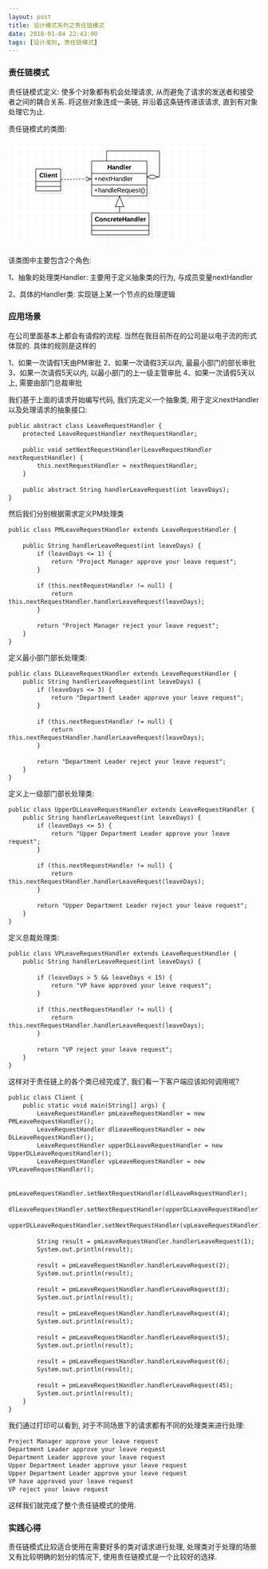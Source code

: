 ```yaml
---
layout: post
title: 设计模式系列之责任链模式
date: 2018-01-04 22:43:00
tags: [设计准则, 责任链模式]
---
```


### 责任链模式

责任链模式定义: 使多个对象都有机会处理请求, 从而避免了请求的发送者和接受者之间的耦合关系. 将这些对象连成一条链, 并沿着这条链传递该请求, 直到有对象处理它为止.

责任链模式的类图:

![责任链模式类图](/assets/images/2018-01-04-design-pattern-chain-responsibility.png)

该类图中主要包含2个角色:

1、抽象的处理类Handler: 主要用于定义抽象类的行为, 与成员变量nextHandler

2、具体的Handler类: 实现链上某一个节点的处理逻辑

### 应用场景

在公司里面基本上都会有请假的流程. 当然在我目前所在的公司是以电子流的形式体现的. 具体的规则是这样的

1、如果一次请假1天由PM审批
2、如果一次请假3天以内, 最最小部门的部长审批
3、如果一次请假5天以内, 以最小部门的上一级主管审批
4、如果一次请假5天以上, 需要由部门总裁审批

我们基于上面的请求开始编写代码, 我们先定义一个抽象类, 用于定义nextHandler 以及处理请求的抽象接口:

    public abstract class LeaveRequestHandler {
        protected LeaveRequestHandler nextRequestHandler;

        public void setNextRequestHandler(LeaveRequestHandler nextRequestHandler) {
            this.nextRequestHandler = nextRequestHandler;
        }

        public abstract String handlerLeaveRequest(int leaveDays);
    }

然后我们分别根据需求定义PM处理类

    public class PMLeaveRequestHandler extends LeaveRequestHandler {

        public String handlerLeaveRequest(int leaveDays) {
            if (leaveDays <= 1) {
                return "Project Manager approve your leave request";
            }

            if (this.nextRequestHandler != null) {
                return this.nextRequestHandler.handlerLeaveRequest(leaveDays);
            }

            return "Project Manager reject your leave request";
        }
    }

定义最小部门部长处理类:

    public class DLLeaveRequestHandler extends LeaveRequestHandler {
        public String handlerLeaveRequest(int leaveDays) {
            if (leaveDays <= 3) {
                return "Department Leader approve your leave request";
            }

            if (this.nextRequestHandler != null) {
                return this.nextRequestHandler.handlerLeaveRequest(leaveDays);
            }

            return "Department Leader reject your leave request";
        }
    }

定义上一级部门部长处理类:

    public class UpperDLLeaveRequestHandler extends LeaveRequestHandler {
        public String handlerLeaveRequest(int leaveDays) {
            if (leaveDays <= 5) {
                return "Upper Department Leader approve your leave request";
            }

            if (this.nextRequestHandler != null) {
                return this.nextRequestHandler.handlerLeaveRequest(leaveDays);
            }

            return "Upper Department Leader reject your leave request";
        }
    }

定义总裁处理类:

    public class VPLeaveRequestHandler extends LeaveRequestHandler {
        public String handlerLeaveRequest(int leaveDays) {

            if (leaveDays > 5 && leaveDays < 15) {
                return "VP have approved your leave request";
            }

            if (this.nextRequestHandler != null) {
                return this.nextRequestHandler.handlerLeaveRequest(leaveDays);
            }

            return "VP reject your leave request";
        }
    }

这样对于责任链上的各个类已经完成了, 我们看一下客户端应该如何调用呢?

    public class Client {
        public static void main(String[] args) {
            LeaveRequestHandler pmLeaveRequestHandler = new PMLeaveRequestHandler();
            LeaveRequestHandler dlLeaveRequestHandler = new DLLeaveRequestHandler();
            LeaveRequestHandler upperDLLeaveRequestHandler = new UpperDLLeaveRequestHandler();
            LeaveRequestHandler vpLeaveRequestHandler = new VPLeaveRequestHandler();

            pmLeaveRequestHandler.setNextRequestHandler(dlLeaveRequestHandler);
            dlLeaveRequestHandler.setNextRequestHandler(upperDLLeaveRequestHandler);
            upperDLLeaveRequestHandler.setNextRequestHandler(vpLeaveRequestHandler);

            String result = pmLeaveRequestHandler.handlerLeaveRequest(1);
            System.out.println(result);

            result = pmLeaveRequestHandler.handlerLeaveRequest(2);
            System.out.println(result);

            result = pmLeaveRequestHandler.handlerLeaveRequest(3);
            System.out.println(result);

            result = pmLeaveRequestHandler.handlerLeaveRequest(4);
            System.out.println(result);

            result = pmLeaveRequestHandler.handlerLeaveRequest(5);
            System.out.println(result);

            result = pmLeaveRequestHandler.handlerLeaveRequest(6);
            System.out.println(result);

            result = pmLeaveRequestHandler.handlerLeaveRequest(45);
            System.out.println(result);
        }
    }

我们通过打印可以看到, 对于不同场景下的请求都有不同的处理类来进行处理:

    Project Manager approve your leave request
    Department Leader approve your leave request
    Department Leader approve your leave request
    Upper Department Leader approve your leave request
    Upper Department Leader approve your leave request
    VP have approved your leave request
    VP reject your leave request

这样我们就完成了整个责任链模式的使用.

### 实践心得

责任链模式比较适合使用在需要好多的类对请求进行处理, 处理类对于处理的场景又有比较明确的划分的情况下, 使用责任链模式是一个比较好的选择.



